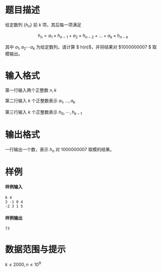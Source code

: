 
# 题目描述

给定数列 $\{h_n\}$ 前 $k$ 项，其后每一项满足

$$h_n = a_1 \times h_{n-1} + a_2 \times h_{n-2} + ... + a_k \times h_{n-k}$$

其中 $a_1,a_2\cdots a_k$ 为给定数列。请计算 $ h(n)$，并将结果对 $1000000007 $ 取模输出。


# 输入格式

第一行输入两个正整数 $n,k$

第二行输入 $k$ 个正整数表示 $a_1,\dots, a_k$

第三行输入 $k$ 个正整数表示 $h_0,\cdots ,h_{k-1}$


# 输出格式

一行输出一个数，表示 $h_n$ 对 $1000000007$ 取模的结果。

# 样例

#### 样例输入
```plain
6 4
3 -1 0 4
-2 3 1 5
```

#### 样例输出
```plain
73
```



# 数据范围与提示

$k\leq 2000,n\leq 10^9$

